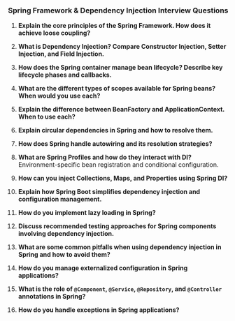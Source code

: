 
### Spring Framework & Dependency Injection Interview Questions 

1. **Explain the core principles of the Spring Framework. How does it achieve loose coupling?**

2. **What is Dependency Injection? Compare Constructor Injection, Setter Injection, and Field Injection.**

3. **How does the Spring container manage bean lifecycle? Describe key lifecycle phases and callbacks.**

4. **What are the different types of scopes available for Spring beans? When would you use each?**

5. **Explain the difference between BeanFactory and ApplicationContext. When to use each?**

6. **Explain circular dependencies in Spring and how to resolve them.**  
  
7. **How does Spring handle autowiring and its resolution strategies?**

8. **What are Spring Profiles and how do they interact with DI?**  
    Environment-specific bean registration and conditional configuration.

9. **How can you inject Collections, Maps, and Properties using Spring DI?**

10. **Explain how Spring Boot simplifies dependency injection and configuration management.**

11. **How do you implement lazy loading in Spring?**

12. **Discuss recommended testing approaches for Spring components involving dependency injection.**

13. **What are some common pitfalls when using dependency injection in Spring and how to avoid them?**

14. **How do you manage externalized configuration in Spring applications?**

15. **What is the role of `@Component`, `@Service`, `@Repository`, and `@Controller` annotations in Spring?**

16. **How do you handle exceptions in Spring applications?**


